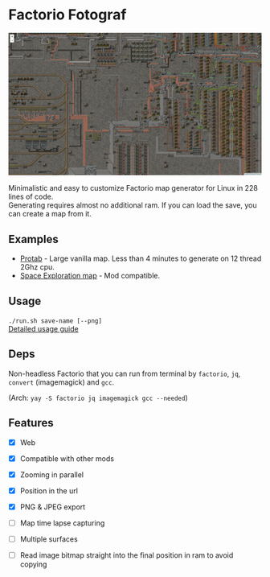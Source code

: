# Factorio Fotograf

[![demo image](./demo.png)](https://randacek.dev/m/f/protab/)

Minimalistic and easy to customize Factorio map generator for Linux in 228 lines of code.  
Generating requires almost no additional ram. If you can load the save, you can create a map from it.  

## Examples
- [Protab](https://randacek.dev/m/f/protab/) - Large vanilla map. Less than 4 minutes to generate on 12 thread 2Ghz cpu.
- [Space Exploration map](https://randacek.dev/m/f/se/) - Mod compatible.

## Usage
`./run.sh save-name [--png]`  
[Detailed usage guide](./docs/guide.md)

## Deps
Non-headless Factorio that you can run from terminal by `factorio`, `jq`, `convert` (imagemagick) and `gcc`.  
  
(Arch: `yay -S factorio jq imagemagick gcc --needed`)  

## Features
- [x] Web
- [x] Compatible with other mods
- [x] Zooming in parallel
- [x] Position in the url
- [x] PNG & JPEG export
- [ ] Map time lapse capturing
- [ ] Multiple surfaces
- [ ] Read image bitmap straight into the final position in ram to avoid copying

